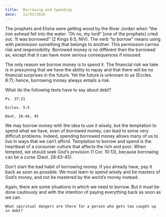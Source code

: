 ```yaml
---
title:  Borrowing and Spending
date:   11/03/2018
---
```


The prophets and Elisha were getting wood by the River Jordan when “the iron axhead fell into the water. ‘Oh no, my lord!’ [one of the prophets] cried out. ‘It was borrowed” (2 Kings 6:5, NIV). The verb “to borrow” means using with permission something that belongs to another. This permission carries risk and responsibility. Borrowed money is no different than the borrowed ax, except that it can have more serious consequences if misused.

The only reason we borrow money is to spend it. The financial risk we take is in presuming that we have the ability to repay and that there will be no financial surprises in the future. Yet the future is unknown to us (Eccles. 8:7); hence, borrowing money always entails a risk.

What do the following texts have to say about debt?

`Ps. 37:21`

`Eccles. 5:5`

`Deut. 28:44, 45`

We may borrow money with the idea to use it wisely, but the temptation to spend what we have, even of borrowed money, can lead to some very difficult problems. Indeed, spending borrowed money allows many of us to live in ways that we can’t afford. Temptation to borrow and spend is the heartbeat of a consumer culture that affects the rich and poor. When tempted, we should seek God’s provision (1 Cor. 10:13), because borrowing can be a curse (Deut. 28:43-45).

Don’t start the bad habit of borrowing money. If you already have, pay it back as soon as possible. We must learn to spend wisely and be masters of God’s money, and not be mastered by the world’s money instead.

Again, there are some situations in which we need to borrow. But it must be done cautiously and with the intention of paying everything back as soon as we can.

`What spiritual dangers are there for a person who gets too caught up in debt?`

